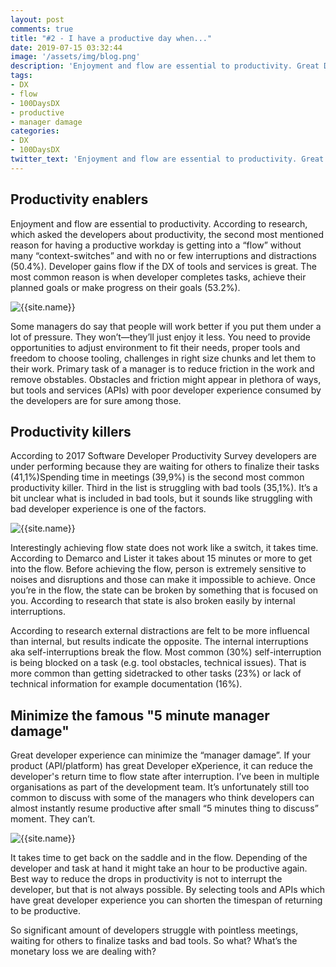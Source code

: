 ```yaml
---
layout: post
comments: true
title: "#2 - I have a productive day when..."
date: 2019-07-15 03:32:44
image: '/assets/img/blog.png'
description: 'Enjoyment and flow are essential to productivity. Great DX acts as enabler.'
tags:
- DX 
- flow 
- 100DaysDX
- productive
- manager damage
categories:
- DX
- 100DaysDX
twitter_text: 'Enjoyment and flow are essential to productivity. Great DX acts as enabler.'
---
```



## Productivity enablers

Enjoyment and flow are essential to productivity. According to research, which asked the developers about productivity, the second most mentioned reason for having a productive workday is getting into a “flow” without many “context-switches” and with no or few interruptions and distractions (50.4%). Developer gains flow if the DX of tools and services is great. The most common reason is when developer completes tasks, achieve their planned goals or make progress on their goals (53.2%). 

<img itemprop="image" src="{{site.baseurl}}/assets/img/day2/flow.png" alt="{{site.name}}">

Some managers do say that people will work better if you put them under a lot of pressure. They won’t—they’ll just enjoy it less. You need to provide opportunities to adjust environment to fit their needs, proper tools and freedom to choose tooling, challenges in right size chunks and let them to their work. Primary task of a manager is to reduce friction in the work and remove obstables. Obstacles and friction might appear in plethora of ways, but tools and services (APIs) with poor developer experience consumed by the developers are for sure among those. 

## Productivity killers

According to 2017 Software Developer Productivity Survey developers are under performing because they are waiting for others to finalize their tasks (41,1%)Spending time in meetings (39,9%) is the second most common productivity killer. Third in the list is struggling with bad tools (35,1%). It’s a bit unclear what is included in bad tools, but it sounds like struggling with bad developer experience is one of the factors. 

<img itemprop="image" src="{{site.baseurl}}/assets/img/day2/table.png" alt="{{site.name}}">

Interestingly achieving flow state does not work like a switch, it takes time. According to Demarco and Lister it takes about 15 minutes or more to get into the flow. Before achieving the flow, person is extremely sensitive to noises and disruptions and those can make it impossible to achieve. Once you’re in the flow, the state can be broken by something that is focused on you. According to research that state is also broken easily by internal interruptions.

According to research external distractions are felt to be more influencal than internal, but results indicate the opposite.  The internal interruptions aka self-interruptions break the flow. Most common (30%) self-interruption is being blocked on a task (e.g. tool obstacles, technical issues). That is more common than getting sidetracked to other tasks (23%) or lack of technical information for example documentation (16%). 

## Minimize the famous "5 minute manager damage"

Great developer experience can minimize the “manager damage”. If your product (API/platform) has great Developer eXperience, it can reduce the developer's return time to flow state after interruption. I’ve been in multiple organisations as part of the development team. It’s unfortunately still too common to discuss with some of the managers who think developers can almost instantly resume productive after small “5 minutes thing to discuss” moment. They can’t.

<img itemprop="image" src="{{site.baseurl}}/assets/img/day2/5-minutes.png" alt="{{site.name}}">


It takes time to get back on the saddle and in the flow. Depending of the developer and task at hand it might take an hour to be productive again. Best way to reduce the drops in productivity is not to interrupt the developer, but that is not always possible. By selecting tools and APIs which have great developer experience you can shorten the timespan of returning to be productive. 

So significant amount of developers struggle with pointless meetings, waiting for others to finalize tasks and bad tools. So what? What’s the monetary loss we are dealing with? 
